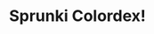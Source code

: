 ---
slug: sprunki-colordex-2700
title: Sprunki Colordex!
description: "Sprunki Colordex! is an exciting online game. Play for free directly in your browser!"
icon: /images/popular_mods/Sprunki Colordex!.png
url: https://wowtbc.net/sprunkin/sprunki-colordex/index.html
previewImage: /images/popular_mods/Sprunki Colordex!.png
type: popular mods

# SEO配置
seo:
  title: "Sprunki Colordex! - Play Free Online Game | Fun Browser Games"
  description: "Sprunki Colordex! - Play this fun online game for free in your browser. No download required!"
  ogImage: "/images/popular_mods/Sprunki Colordex!.png"
  keywords: "sprunki-colordex-2700, online game, browser game, free game, popular mods game, play online"

videoUrls:
  - https://www.youtube.com/embed/example1
  - https://www.youtube.com/embed/example2

whyPlay:
  title: "Why Play Sprunki Colordex!?"
  items:
    - "Immersive Gameplay: Sprunki Colordex! offers an engaging and immersive gaming experience that will keep you entertained for hours"
    - "Challenging Levels: Test your skills with increasingly difficult challenges and obstacles"
    - "Beautiful Graphics: Enjoy stunning visuals and smooth animations that bring the game world to life"
    - "Regular Updates: New content and features are added regularly to keep the game fresh and exciting"
    - "Free to Play: Experience all the fun without spending a penny"
    - "Community Features: Connect with other players, share strategies, and compete for high scores"
    - "Cross-Platform: Play on any device with a web browser, no downloads required"

features:
  title: "Key Features of Sprunki Colordex!"
  image: "/images/popular_mods/Sprunki Colordex!.png"
  items:
    - "Intuitive Controls: Easy to learn controls make Sprunki Colordex! accessible for players of all skill levels"
    - "Multiple Game Modes: Enjoy various gameplay options that provide different challenges and experiences"
    - "Character Customization: Personalize your gaming experience with unique characters and items"
    - "Achievement System: Complete special tasks to earn rewards and recognition"
    - "Leaderboards: Compete with players worldwide and see who can achieve the highest scores"

characteristics:
  title: "Game Characteristics"
  image: "/images/popular_mods/Sprunki Colordex!.png"
  items:
    - "Genre: Popular mods game with elements of strategy and skill"
    - "Difficulty: Suitable for both casual gamers and those seeking a challenge"
    - "Play Time: Quick sessions or extended gameplay, depending on your preference"
    - "Art Style: Vibrant and engaging visuals that enhance the gaming experience"
    - "Sound Design: Immersive audio that complements the gameplay perfectly"

info: "Sprunki Colordex! is an exciting online game that offers players a unique and engaging gaming experience. With its intuitive controls, stunning visuals, and challenging gameplay, Sprunki Colordex! provides hours of entertainment for players of all ages and skill levels. Whether you're looking for a quick gaming session during a break or an extended play session, Sprunki Colordex! delivers an immersive experience that will keep you coming back for more. The game features multiple levels of increasing difficulty, ensuring that players are constantly challenged as they progress. With regular updates adding new content and features, Sprunki Colordex! remains fresh and exciting, providing endless entertainment options for its growing community of players."

howToPlayIntro: "Welcome to Sprunki Colordex!! This guide will walk you through the basics and help you master the game. Whether you're a beginner or looking to improve your skills, these tips and instructions will enhance your gaming experience."

howToPlaySteps:
  - title: "Getting Started"
    description: "Begin your Sprunki Colordex! adventure by familiarizing yourself with the controls. Use your keyboard or mouse to navigate through the game interface. The tutorial will guide you through the basic mechanics and help you understand the objectives."
  - title: "Understanding the Objectives"
    description: "In Sprunki Colordex!, your main goal is to progress through levels by completing specific objectives. Each level presents unique challenges that require different strategies and approaches."
  - title: "Mastering the Controls"
    description: "Practice using the controls to improve your precision and reaction time. Sprunki Colordex! requires quick reflexes and strategic thinking to overcome obstacles and defeat opponents."
  - title: "Utilizing Power-ups"
    description: "Collect power-ups throughout the game to enhance your abilities and overcome difficult challenges. Each power-up offers unique advantages that can be crucial for success."
  - title: "Developing Strategies"
    description: "As you progress in Sprunki Colordex!, develop effective strategies for different scenarios. Analyze patterns, anticipate challenges, and adapt your approach to maximize your performance."

faq:
  title: "Frequently Asked Questions about Sprunki Colordex!"
  items:
    - question: "Is Sprunki Colordex! free to play?"
      answer: "Yes, Sprunki Colordex! is completely free to play directly in your web browser. No downloads or purchases are required to enjoy the full game experience."
    - question: "Can I play Sprunki Colordex! on mobile devices?"
      answer: "Yes, Sprunki Colordex! is optimized for both desktop and mobile play. You can enjoy the game on any device with a web browser and internet connection."
    - question: "Are there any in-game purchases?"
      answer: "While Sprunki Colordex! is free to play, there may be optional in-game purchases available for cosmetic items or additional features that don't affect core gameplay."
    - question: "How often is Sprunki Colordex! updated?"
      answer: "The developers regularly update Sprunki Colordex! with new content, features, and improvements based on player feedback and game performance."
    - question: "Can I play Sprunki Colordex! offline?"
      answer: "Currently, Sprunki Colordex! requires an internet connection to play as it's a browser-based online game."
    - question: "Is Sprunki Colordex! suitable for children?"
      answer: "Yes, Sprunki Colordex! is designed to be family-friendly and suitable for players of all ages."
    - question: "How do I report bugs or issues?"
      answer: "If you encounter any problems while playing Sprunki Colordex!, you can report them through the game's support page or contact the developers directly through their website."
    - question: "Still Have Questions?"
      answer: "If you have additional questions about Sprunki Colordex! that aren't covered in this FAQ, please visit our support center or contact our customer service team for assistance."
---